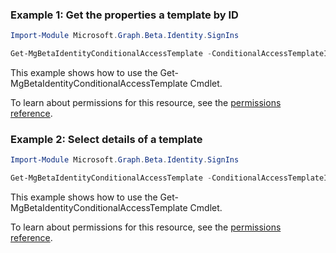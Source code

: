 ### Example 1: Get the properties a template by ID

```powershellImport-Module Microsoft.Graph.Beta.Identity.SignIns

Get-MgBetaIdentityConditionalAccessTemplate -ConditionalAccessTemplateId $conditionalAccessTemplateId
```
This example shows how to use the Get-MgBetaIdentityConditionalAccessTemplate Cmdlet.
To learn about permissions for this resource, see the [permissions reference](/graph/permissions-reference).

### Example 2: Select details of a template

```powershellImport-Module Microsoft.Graph.Beta.Identity.SignIns

Get-MgBetaIdentityConditionalAccessTemplate -ConditionalAccessTemplateId $conditionalAccessTemplateId -Property "details"
```
This example shows how to use the Get-MgBetaIdentityConditionalAccessTemplate Cmdlet.
To learn about permissions for this resource, see the [permissions reference](/graph/permissions-reference).

